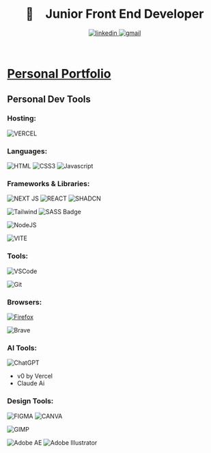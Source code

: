 
<h1 align="center">🚀&emsp;Junior Front End Developer</h1>


<p align="center">
 <a href="https://www.linkedin.com/in/calebsimdev/" target="_blank">
  <img src="https://img.shields.io/badge/LinkedIn-0077B5?style=for-the-badge&logo=linkedin&logoColor=white" alt="linkedin"/>
 </a>
 <a href="#" target="_blank">
  <img src="https://img.shields.io/badge/Gmail-D14836?style=for-the-badge&logo=gmail&logoColor=white" alt="gmail"/>
</p>

</br>

<p>

#  <b> <a target="_blank" href="https://personal-work-portfolio.vercel.app/">Personal Portfolio</a> </b>

## Personal Dev Tools

### Hosting:
![VERCEL](https://img.shields.io/badge/Vercel-000000?style=for-the-badge&logo=vercel&logoColor=white)

### Languages:
![HTML](https://img.shields.io/badge/HTML5-E34F26?style=for-the-badge&logo=html5&logoColor=white)
![CSS3](https://img.shields.io/badge/CSS3-1572B6?style=for-the-badge&logo=css3&logoColor=white)
![Javascript](https://img.shields.io/badge/Javascript-F0DB4F?style=for-the-badge&labelColor=black&logo=javascript&logoColor=F0DB4F)


### Frameworks & Libraries:
![NEXT JS](https://img.shields.io/badge/next%20js-000000?style=for-the-badge&logo=nextdotjs&logoColor=white)
![REACT](https://img.shields.io/badge/React-20232A?style=for-the-badge&logo=react&logoColor=61DAFB)
![SHADCN](https://img.shields.io/badge/shadcn%2Fui-000000?style=for-the-badge&logo=shadcnui&logoColor=white)

![Tailwind](https://img.shields.io/badge/Tailwind_CSS-092749?style=for-the-badge&logo=tailwindcss&logoColor=06B6D4&labelColor=000000)
![SASS Badge](https://img.shields.io/badge/Sass-CC6699?style=for-the-badge&logo=sass&logoColor=white)

![NodeJS](https://img.shields.io/badge/Node%20js-339933?style=for-the-badge&logo=nodedotjs&logoColor=white)

![VITE](https://img.shields.io/badge/Vite-B73BFE?style=for-the-badge&logo=vite&logoColor=FFD62E)

### Tools:
![VSCode](https://img.shields.io/badge/Visual_Studio-0078d7?style=for-the-badge&logo=visual%20studio&logoColor=white)

![Git](https://img.shields.io/badge/Git-F05032?style=for-the-badge&logo=git&logoColor=white)

### Browsers:
[![Firefox](https://img.shields.io/badge/Firefox-FF7139?style=for-the-badge&logo=Firefox-Browser&logoColor=white)](https://www.mozilla.org/en-US/firefox/new/)

![Brave](https://img.shields.io/badge/Brave-FB542B?style=for-the-badge&logo=Brave&logoColor=white)

### AI Tools:
![ChatGPT](https://img.shields.io/badge/chatGPT-74aa9c?style=for-the-badge&logo=openai&logoColor=white)
- v0 by Vercel
- Claude Ai

### Design Tools:
![FIGMA](https://img.shields.io/badge/Figma-F24E1E?style=for-the-badge&logo=figma&logoColor=white)
![CANVA](https://img.shields.io/badge/Canva-%2300C4CC.svg?&style=for-the-badge&logo=Canva&logoColor=white)

![GIMP](https://img.shields.io/badge/gimp-5C5543?style=for-the-badge&logo=gimp&logoColor=white)

![Adobe AE](https://img.shields.io/badge/Adobe%20after%20affects-CF96FD?style=for-the-badge&logo=Adobe%20after%20effects&logoColor=393665)
![Adobe Illustrator](https://img.shields.io/badge/Adobe%20Illustrator-FF9A00?style=for-the-badge&logo=adobe%20illustrator&logoColor=white)
<br/>


<br/>




